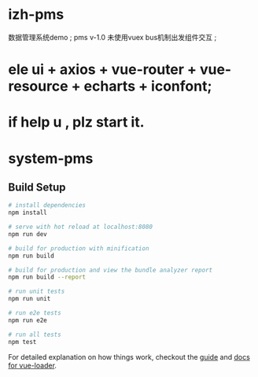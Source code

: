 # izh-pms
数据管理系统demo ;
pms v-1.0 未使用vuex bus机制出发组件交互 ;
# ele ui + axios + vue-router + vue-resource + echarts + iconfont;
# if help u , plz start it.
# system-pms

## Build Setup

``` bash
# install dependencies
npm install

# serve with hot reload at localhost:8080
npm run dev

# build for production with minification
npm run build

# build for production and view the bundle analyzer report
npm run build --report

# run unit tests
npm run unit

# run e2e tests
npm run e2e

# run all tests
npm test
```

For detailed explanation on how things work, checkout the [guide](http://vuejs-templates.github.io/webpack/) and [docs for vue-loader](http://vuejs.github.io/vue-loader).
